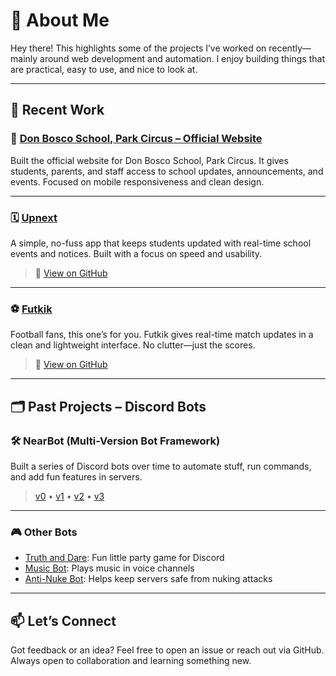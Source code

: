 # 🧩 About Me

Hey there! This highlights some of the projects I’ve worked on recently—mainly around web development and automation. I enjoy building things that are practical, easy to use, and nice to look at.

---

## 🔧 Recent Work

### 📘 [Don Bosco School, Park Circus – Official Website](https://www.donboscoparkcircus.org)  
Built the official website for Don Bosco School, Park Circus. It gives students, parents, and staff access to school updates, announcements, and events. Focused on mobile responsiveness and clean design.

---

### 🗓️ [Upnext](https://upnext0.vercel.app)  
A simple, no-fuss app that keeps students updated with real-time school events and notices. Built with a focus on speed and usability.  
> 🔗 [View on GitHub](https://github.com/abhinavxk0/upnext)

---

### ⚽ [Futkik](https://futkik.vercel.app)  
Football fans, this one’s for you. Futkik gives real-time match updates in a clean and lightweight interface. No clutter—just the scores.  
> 🔗 [View on GitHub](https://github.com/abhinavxk0/twelfthman)

---

## 🗂️ Past Projects – Discord Bots

### 🛠️ NearBot (Multi-Version Bot Framework)  
Built a series of Discord bots over time to automate stuff, run commands, and add fun features in servers.  
> [v0](https://github.com/abhinavxk0/nearbeta0) • [v1](https://github.com/abhinavxk0/nearbeta1) • [v2](https://github.com/abhinavxk0/nearbot2) • [v3](https://github.com/abhinavxk0/nearbot)

---

### 🎮 Other Bots  
- [Truth and Dare](https://github.com/abhinavxk0/truth-and-dare): Fun little party game for Discord  
- [Music Bot](https://github.com/abhinavxk0/musicbot): Plays music in voice channels  
- [Anti-Nuke Bot](https://github.com/abhinavxk0/antinuke): Helps keep servers safe from nuking attacks

---

## 📫 Let’s Connect  
Got feedback or an idea? Feel free to open an issue or reach out via GitHub. Always open to collaboration and learning something new.

